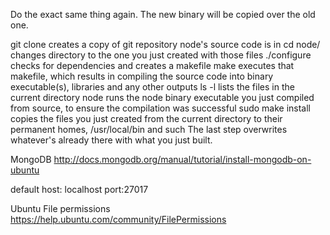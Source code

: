 Do the exact same thing again. The new binary will be copied over the old one.

git clone creates a copy of git repository node's source code is in
cd node/ changes directory to the one you just created with those files
./configure checks for dependencies and creates a makefile
make executes that makefile, which results in compiling the source code into binary executable(s), libraries and any other outputs
ls -l lists the files in the current directory
node runs the node binary executable you just compiled from source, to ensure the compilation was successful
sudo make install copies the files you just created from the current directory to their permanent homes, /usr/local/bin and such
The last step overwrites whatever's already there with what you just built.

MongoDB
http://docs.mongodb.org/manual/tutorial/install-mongodb-on-ubuntu

default host: localhost
port:27017

Ubuntu File permissions
https://help.ubuntu.com/community/FilePermissions
